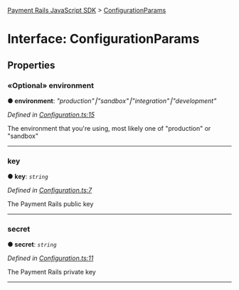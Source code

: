 [Payment Rails JavaScript SDK](../README.md) > [ConfigurationParams](../interfaces/configurationparams.md)



# Interface: ConfigurationParams


## Properties
<a id="environment"></a>

### «Optional» environment

**●  environment**:  *"production"⎮"sandbox"⎮"integration"⎮"development"* 

*Defined in [Configuration.ts:15](https://github.com/PaymentRails/javascript-sdk/blob/0e7d5e5/lib/Configuration.ts#L15)*



The environment that you're using, most likely one of "production" or "sandbox"




___

<a id="key"></a>

###  key

**●  key**:  *`string`* 

*Defined in [Configuration.ts:7](https://github.com/PaymentRails/javascript-sdk/blob/0e7d5e5/lib/Configuration.ts#L7)*



The Payment Rails public key




___

<a id="secret"></a>

###  secret

**●  secret**:  *`string`* 

*Defined in [Configuration.ts:11](https://github.com/PaymentRails/javascript-sdk/blob/0e7d5e5/lib/Configuration.ts#L11)*



The Payment Rails private key




___


